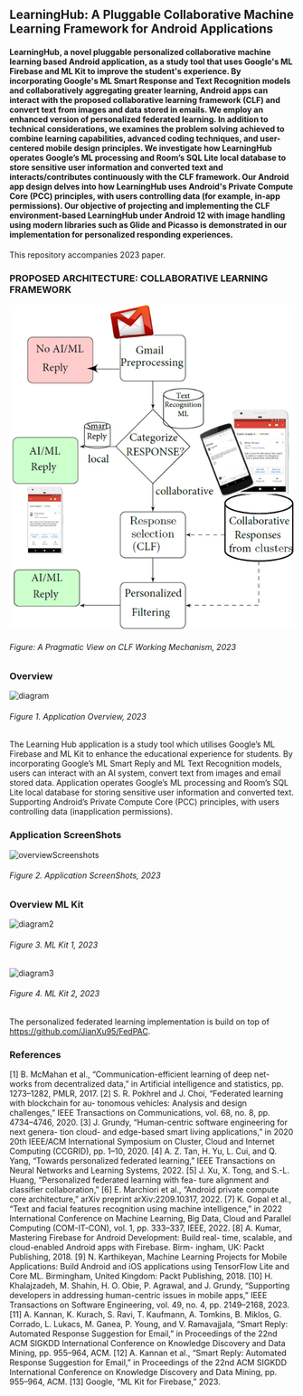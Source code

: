 ## LearningHub: A Pluggable Collaborative Machine Learning Framework for Android Applications
####  LearningHub, a novel pluggable personalized collaborative machine learning based Android application, as a study tool that uses Google's ML Firebase and ML Kit to improve the student's experience. By incorporating Google's ML Smart Response and Text Recognition models and collaboratively aggregating greater learning, Android apps can interact with the proposed collaborative learning framework (CLF) and convert text from images and data stored in emails. We employ an enhanced version of personalized federated learning. In addition to technical considerations, we examines the problem solving achieved to combine learning capabilities, advanced coding techniques, and user-centered mobile design principles. We investigate how LearningHub operates Google’s ML processing and Room’s SQL Lite local database to store sensitive user information and converted text and interacts/contributes continuously with the CLF framework. Our Android app design delves into how LearningHub uses Android's Private Compute Core (PCC) principles, with users controlling data (for example, in-app permissions). Our objective of projecting and implementing the CLF environment-based LearningHub under Android 12 with image handling using modern libraries such as Glide and Picasso is demonstrated in our implementation for personalized responding experiences. 

This repository accompanies 2023 paper.
### PROPOSED ARCHITECTURE: COLLABORATIVE LEARNING FRAMEWORK
![diagram](https://github.com/leakydishes/LearningHubApplication/blob/f789f42b301d98eba4b7503bff93635218d020e5/CLF.png)
###### Figure: A Pragmatic View on CLF Working Mechanism, 2023


### Overview
![diagram](https://github.com/leakydishes/LearningHubApplication/assets/79079577/a37944b5-e449-4b85-813e-1d772bb29e2c)
###### Figure 1. Application Overview, 2023


The Learning Hub application is a study tool which utilises Google’s ML Firebase and ML Kit to enhance the educational experience for students. By incorporating Google’s ML Smart Reply and ML Text Recognition models, users can interact with an AI system, convert text from images and email stored data. Application operates Google’s ML processing and Room’s SQL Lite local database for storing sensitive user information and converted text. Supporting Android’s Private Compute Core (PCC) principles, with users controlling data (inapplication permissions). 


### Application ScreenShots
![overviewScreenshots](https://github.com/leakydishes/LearningHubApplication/assets/79079577/a18b24a7-26f7-43a9-8541-a2b5ad9f9032)
###### Figure 2. Application ScreenShots, 2023


### Overview ML Kit
![diagram2](https://github.com/leakydishes/LearningHubApplication/assets/79079577/6c56f4b5-97ee-47fa-b035-64770b9e1f0e)
###### Figure 3. ML Kit 1, 2023


![diagram3](https://github.com/leakydishes/LearningHubApplication/assets/79079577/86af24b4-84d4-45e8-8b6b-9380cc018943)
###### Figure 4. ML Kit 2, 2023

The personalized federated learning implementation is build on top of https://github.com/JianXu95/FedPAC.

### References
[1] B. McMahan et al., “Communication-efficient learning of deep net-
works from decentralized data,” in Artificial intelligence and statistics,
pp. 1273–1282, PMLR, 2017.
[2] S. R. Pokhrel and J. Choi, “Federated learning with blockchain for au-
tonomous vehicles: Analysis and design challenges,” IEEE Transactions
on Communications, vol. 68, no. 8, pp. 4734–4746, 2020.
[3] J. Grundy, “Human-centric software engineering for next genera-
tion cloud- and edge-based smart living applications,” in 2020 20th
IEEE/ACM International Symposium on Cluster, Cloud and Internet
Computing (CCGRID), pp. 1–10, 2020.
[4] A. Z. Tan, H. Yu, L. Cui, and Q. Yang, “Towards personalized federated
learning,” IEEE Transactions on Neural Networks and Learning Systems,
2022.
[5] J. Xu, X. Tong, and S.-L. Huang, “Personalized federated learning with
fea- ture alignment and classifier collaboration,”
[6] E. Marchiori et al., “Android private compute core architecture,” arXiv
preprint arXiv:2209.10317, 2022.
[7] K. Gopal et al., “Text and facial features recognition using machine
intelligence,” in 2022 International Conference on Machine Learning,
Big Data, Cloud and Parallel Computing (COM-IT-CON), vol. 1,
pp. 333–337, IEEE, 2022.
[8] A. Kumar, Mastering Firebase for Android Development: Build real-
time, scalable, and cloud-enabled Android apps with Firebase. Birm-
ingham, UK: Packt Publishing, 2018.
[9] N. Karthikeyan, Machine Learning Projects for Mobile Applications:
Build Android and iOS applications using TensorFlow Lite and Core
ML. Birmingham, United Kingdom: Packt Publishing, 2018.
[10] H. Khalajzadeh, M. Shahin, H. O. Obie, P. Agrawal, and J. Grundy,
“Supporting developers in addressing human-centric issues in mobile
apps,” IEEE Transactions on Software Engineering, vol. 49, no. 4,
pp. 2149–2168, 2023.
[11] A. Kannan, K. Kurach, S. Ravi, T. Kaufmann, A. Tomkins, B. Miklos,
G. Corrado, L. Lukacs, M. Ganea, P. Young, and V. Ramavajjala, “Smart
Reply: Automated Response Suggestion for Email,” in Proceedings
of the 22nd ACM SIGKDD International Conference on Knowledge
Discovery and Data Mining, pp. 955–964, ACM.
[12] A. Kannan et al., “Smart Reply: Automated Response Suggestion
for Email,” in Proceedings of the 22nd ACM SIGKDD International
Conference on Knowledge Discovery and Data Mining, pp. 955–964,
ACM.
[13] Google, “ML Kit for Firebase,” 2023.

